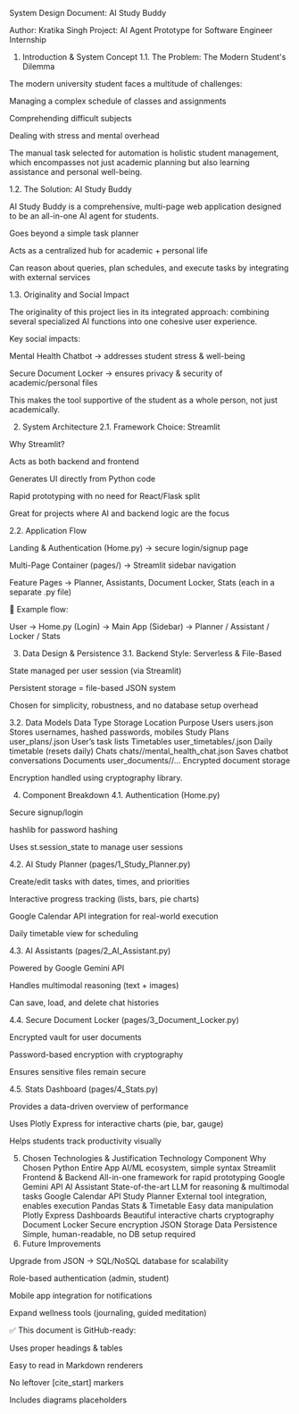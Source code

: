 System Design Document: AI Study Buddy

Author: Kratika Singh
Project: AI Agent Prototype for Software Engineer Internship

1. Introduction & System Concept
1.1. The Problem: The Modern Student's Dilemma

The modern university student faces a multitude of challenges:

Managing a complex schedule of classes and assignments

Comprehending difficult subjects

Dealing with stress and mental overhead

The manual task selected for automation is holistic student management, which encompasses not just academic planning but also learning assistance and personal well-being.

1.2. The Solution: AI Study Buddy

AI Study Buddy is a comprehensive, multi-page web application designed to be an all-in-one AI agent for students.

Goes beyond a simple task planner

Acts as a centralized hub for academic + personal life

Can reason about queries, plan schedules, and execute tasks by integrating with external services

1.3. Originality and Social Impact

The originality of this project lies in its integrated approach: combining several specialized AI functions into one cohesive user experience.

Key social impacts:

Mental Health Chatbot → addresses student stress & well-being

Secure Document Locker → ensures privacy & security of academic/personal files

This makes the tool supportive of the student as a whole person, not just academically.

2. System Architecture
2.1. Framework Choice: Streamlit

Why Streamlit?

Acts as both backend and frontend

Generates UI directly from Python code

Rapid prototyping with no need for React/Flask split

Great for projects where AI and backend logic are the focus

2.2. Application Flow

Landing & Authentication (Home.py) → secure login/signup page

Multi-Page Container (pages/) → Streamlit sidebar navigation

Feature Pages → Planner, Assistants, Document Locker, Stats (each in a separate .py file)

📌 Example flow:

User → Home.py (Login) → Main App (Sidebar) → Planner / Assistant / Locker / Stats

3. Data Design & Persistence
3.1. Backend Style: Serverless & File-Based

State managed per user session (via Streamlit)

Persistent storage = file-based JSON system

Chosen for simplicity, robustness, and no database setup overhead

3.2. Data Models
Data Type	Storage Location	Purpose
Users	users.json	Stores usernames, hashed passwords, mobiles
Study Plans	user_plans/<username>.json	User’s task lists
Timetables	user_timetables/<username>.json	Daily timetable (resets daily)
Chats	chats/<username>/mental_health_chat.json	Saves chatbot conversations
Documents	user_documents/<username>/...	Encrypted document storage

Encryption handled using cryptography library.

4. Component Breakdown
4.1. Authentication (Home.py)

Secure signup/login

hashlib for password hashing

Uses st.session_state to manage user sessions

4.2. AI Study Planner (pages/1_Study_Planner.py)

Create/edit tasks with dates, times, and priorities

Interactive progress tracking (lists, bars, pie charts)

Google Calendar API integration for real-world execution

Daily timetable view for scheduling

4.3. AI Assistants (pages/2_AI_Assistant.py)

Powered by Google Gemini API

Handles multimodal reasoning (text + images)

Can save, load, and delete chat histories

4.4. Secure Document Locker (pages/3_Document_Locker.py)

Encrypted vault for user documents

Password-based encryption with cryptography

Ensures sensitive files remain secure

4.5. Stats Dashboard (pages/4_Stats.py)

Provides a data-driven overview of performance

Uses Plotly Express for interactive charts (pie, bar, gauge)

Helps students track productivity visually

5. Chosen Technologies & Justification
Technology	Component	Why Chosen
Python	Entire App	AI/ML ecosystem, simple syntax
Streamlit	Frontend & Backend	All-in-one framework for rapid prototyping
Google Gemini API	AI Assistant	State-of-the-art LLM for reasoning & multimodal tasks
Google Calendar API	Study Planner	External tool integration, enables execution
Pandas	Stats & Timetable	Easy data manipulation
Plotly Express	Dashboards	Beautiful interactive charts
cryptography	Document Locker	Secure encryption
JSON Storage	Data Persistence	Simple, human-readable, no DB setup required
6. Future Improvements

Upgrade from JSON → SQL/NoSQL database for scalability

Role-based authentication (admin, student)

Mobile app integration for notifications

Expand wellness tools (journaling, guided meditation)

✅ This document is GitHub-ready:

Uses proper headings & tables

Easy to read in Markdown renderers

No leftover [cite_start] markers

Includes diagrams placeholders
